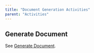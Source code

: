 ```yaml
---
title: "Document Generation Activities"
parent: "Activities"
---
```



## Generate Document

See [Generate Document](Generate+Document).
